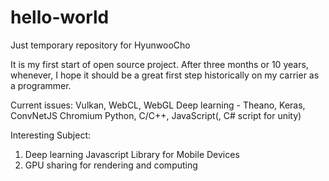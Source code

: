 # hello-world
Just temporary repository for HyunwooCho

It is my first start of open source project.
After three months or 10 years, whenever, I hope it should be a great first step historically on my carrier as a programmer.

Current issues:
Vulkan, WebCL, WebGL
Deep learning - Theano, Keras, ConvNetJS
Chromium
Python, C/C++, JavaScript(, C# script for unity)

Interesting Subject:
1. Deep learning Javascript Library for Mobile Devices
2. GPU sharing for rendering and computing

